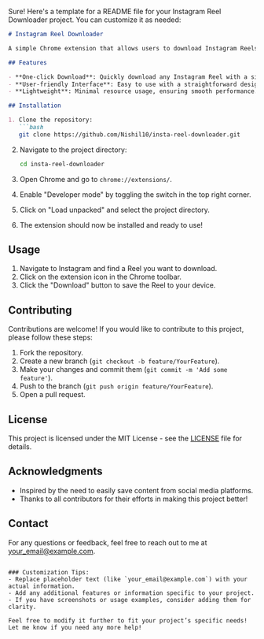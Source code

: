 Sure! Here's a template for a README file for your Instagram Reel Downloader project. You can customize it as needed:

```markdown
# Instagram Reel Downloader

A simple Chrome extension that allows users to download Instagram Reels with a single click. This tool makes it easy to save your favorite Reels for offline viewing.

## Features

- **One-click Download**: Quickly download any Instagram Reel with a single button.
- **User-friendly Interface**: Easy to use with a straightforward design.
- **Lightweight**: Minimal resource usage, ensuring smooth performance.

## Installation

1. Clone the repository:
   ```bash
   git clone https://github.com/Nishil10/insta-reel-downloader.git
   ```
   
2. Navigate to the project directory:
   ```bash
   cd insta-reel-downloader
   ```

3. Open Chrome and go to `chrome://extensions/`.

4. Enable "Developer mode" by toggling the switch in the top right corner.

5. Click on "Load unpacked" and select the project directory.

6. The extension should now be installed and ready to use!

## Usage

1. Navigate to Instagram and find a Reel you want to download.
2. Click on the extension icon in the Chrome toolbar.
3. Click the "Download" button to save the Reel to your device.

## Contributing

Contributions are welcome! If you would like to contribute to this project, please follow these steps:

1. Fork the repository.
2. Create a new branch (`git checkout -b feature/YourFeature`).
3. Make your changes and commit them (`git commit -m 'Add some feature'`).
4. Push to the branch (`git push origin feature/YourFeature`).
5. Open a pull request.

## License

This project is licensed under the MIT License - see the [LICENSE](LICENSE) file for details.

## Acknowledgments

- Inspired by the need to easily save content from social media platforms.
- Thanks to all contributors for their efforts in making this project better!

## Contact

For any questions or feedback, feel free to reach out to me at [your_email@example.com](mailto:your_email@example.com).

```

### Customization Tips:
- Replace placeholder text (like `your_email@example.com`) with your actual information.
- Add any additional features or information specific to your project.
- If you have screenshots or usage examples, consider adding them for clarity.

Feel free to modify it further to fit your project’s specific needs! Let me know if you need any more help!
